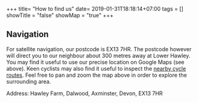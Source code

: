 +++
title= "How to find us"
date= 2019-01-31T18:18:14+07:00
tags = []
showTitle = "false"
showMap = "true"
+++


## Navigation

For satellite navigation, our postcode is EX13 7HR. The postcode however will direct you to our neighbour about 300 metres away at Lower Hawley. You may find it useful to use our precise location on Google Maps (see above). Keen cyclists may also find it useful to inspect the [nearby cycle routes](http://www.opencyclemap.org/?zoom=16&lat=50.80459&lon=-3.08909&layers=B00). Feel free to pan and zoom the map above in order to explore the surrounding area.


Address:
Hawley Farm, Dalwood, Axminster, Devon, EX13 7HR
